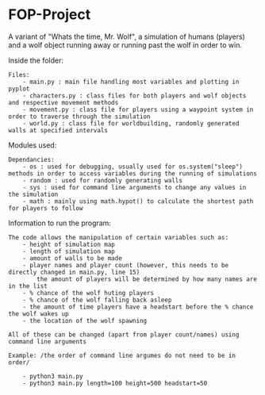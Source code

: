 # FOP-Project
A variant of "Whats the time, Mr. Wolf", a simulation of humans (players) and a wolf object running away or running past the wolf in order to win.

Inside the folder:

    Files:
        - main.py : main file handling most variables and plotting in pyplot
        - characters.py : class files for both players and wolf objects and respective movement methods
        - movement.py : class file for players using a waypoint system in order to traverse through the simulation
        - world.py : class file for worldbuilding, randomly generated walls at specified intervals

Modules used:

    Dependancies:
        - os : used for debugging, usually used for os.system("sleep") methods in order to access variables during the running of simulations
        - random : used for randomly generating walls
        - sys : used for command line arguments to change any values in the simulation
        - math : mainly using math.hypot() to calculate the shortest path for players to follow

Information to run the program:
    
    The code allows the manipulation of certain variables such as:
        - height of simulation map
        - length of simulation map
        - amount of walls to be made
        - player names and player count (however, this needs to be directly changed in main.py, line 15)
            the amount of players will be determined by how many names are in the list
        - % chance of the wolf huting players
        - % chance of the wolf falling back asleep
        - the amount of time players have a headstart before the % chance the wolf wakes up
        - the location of the wolf spawning
    
    All of these can be changed (apart from player count/names) using command line arguments

    Example: /the order of command line argumes do not need to be in order/
    
        - python3 main.py
        - python3 main.py length=100 height=500 headstart=50
